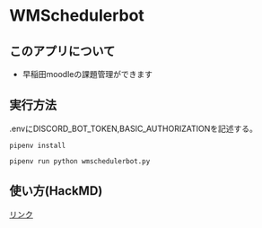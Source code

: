# WMSchedulerbot

## このアプリについて

- 早稲田moodleの課題管理ができます

## 実行方法

.envにDISCORD_BOT_TOKEN,BASIC_AUTHORIZATIONを記述する。

```
pipenv install
```

```
pipenv run python wmschedulerbot.py
```

## 使い方(HackMD)

[リンク](https://hackmd.io/e2JkQ6oGQLay8PpBXHDaaw)